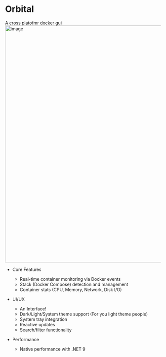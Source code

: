 # Orbital
A cross platofmr docker gui
<img width="1228" height="766" alt="image" src="https://github.com/user-attachments/assets/1a7d88f9-b0d0-4b24-9db2-f88c59b7e929" />

  - Core Features
    - Real-time container monitoring via Docker events
    - Stack (Docker Compose) detection and management
    - Container stats (CPU, Memory, Network, Disk I/O)

  - UI/UX
    - An Interface!
    - Dark/Light/System theme support (For you light theme people)
    - System tray integration 
    - Reactive updates 
    - Search/filter functionality

  - Performance
    - Native performance with .NET 9

